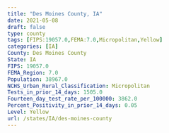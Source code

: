```yaml
---
title: "Des Moines County, IA"
date: 2021-05-08
draft: false
type: county
tags: [FIPS:19057.0,FEMA:7.0,Micropolitan,Yellow]
categories: [IA]
County: Des Moines County
State: IA
FIPS: 19057.0
FEMA_Region: 7.0
Population: 38967.0
NCHS_Urban_Rural_Classification: Micropolitan
Tests_in_prior_14_days: 1505.0
Fourteen_day_test_rate_per_100000: 3862.0
Percent_Positivity_in_prior_14_days: 0.05
Level: Yellow
url: /states/IA/des-moines-county
---
```



